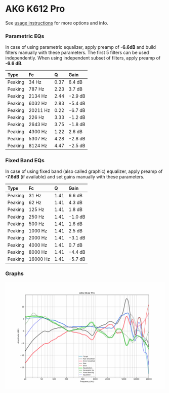 # AKG K612 Pro
See [usage instructions](https://github.com/jaakkopasanen/AutoEq#usage) for more options and info.

### Parametric EQs
In case of using parametric equalizer, apply preamp of **-6.6dB** and build filters manually
with these parameters. The first 5 filters can be used independently.
When using independent subset of filters, apply preamp of **-6.6 dB**.

| Type    | Fc       |    Q | Gain    |
|:--------|:---------|:-----|:--------|
| Peaking | 34 Hz    | 0.37 | 6.4 dB  |
| Peaking | 787 Hz   | 2.23 | 3.7 dB  |
| Peaking | 2134 Hz  | 2.44 | -2.9 dB |
| Peaking | 6032 Hz  | 2.83 | -5.4 dB |
| Peaking | 20211 Hz | 0.22 | -6.7 dB |
| Peaking | 226 Hz   | 3.33 | -1.2 dB |
| Peaking | 2643 Hz  | 3.75 | -1.8 dB |
| Peaking | 4300 Hz  | 1.22 | 2.6 dB  |
| Peaking | 5307 Hz  | 4.28 | -2.8 dB |
| Peaking | 8124 Hz  | 4.47 | -2.5 dB |

### Fixed Band EQs
In case of using fixed band (also called graphic) equalizer, apply preamp of **-7.6dB**
(if available) and set gains manually with these parameters.

| Type    | Fc       |    Q | Gain    |
|:--------|:---------|:-----|:--------|
| Peaking | 31 Hz    | 1.41 | 6.6 dB  |
| Peaking | 62 Hz    | 1.41 | 4.3 dB  |
| Peaking | 125 Hz   | 1.41 | 1.8 dB  |
| Peaking | 250 Hz   | 1.41 | -1.0 dB |
| Peaking | 500 Hz   | 1.41 | 1.6 dB  |
| Peaking | 1000 Hz  | 1.41 | 2.5 dB  |
| Peaking | 2000 Hz  | 1.41 | -3.1 dB |
| Peaking | 4000 Hz  | 1.41 | 0.7 dB  |
| Peaking | 8000 Hz  | 1.41 | -4.4 dB |
| Peaking | 16000 Hz | 1.41 | -5.7 dB |

### Graphs
![](./AKG%20K612%20Pro.png)